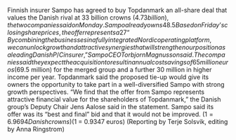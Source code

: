 Finnish insurer Sampo has agreed to buy Topdanmark an all-share deal that values the Danish rival at 33 billion crowns ($4.73 billion), the two companies said on Monday.
Sampo already owns 48.5% of the Danish property and casualty (P/C) insurer, according to LSEG data.
Based on Friday’s closing share prices, the offer represents a 27% premium per share of Topdanmark, the companies said in a joint statement.
“By combining the businesses in a fully integrated Nordic operating platform, we can unlock growth and attractive synergies that will strengthen our position as a leading Danish P/C insurer,” Sampo CEO Torbjorn Magnusson said.
The companies said they expect the acquisition to result in annual cost savings of 65 million euros ($69.5 million) for the merged group and a further 30 million in higher income per year.
Topdanmark said the proposed tie-up would give its owners the opportunity to take part in a well-diversified Sampo with strong growth perspectives.
“We find that the offer from Sampo represents attractive financial value for the shareholders of Topdanmark,” the Danish group’s Deputy Chair Jens Aalose said in the statement.
Sampo said its offer was its “best and final” bid and that it would not be improved.
($1 = 6.9694 Danish crowns)
($1 = 0.9347 euros)
(Reporting by Terje Solsvik, editing by Anna Ringstrom)